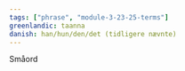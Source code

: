 ```yaml
---
tags: ["phrase", "module-3-23-25-terms"]
greenlandic: taanna
danish: han/hun/den/det (tidligere nævnte)
---
```

Småord